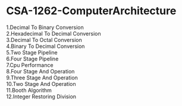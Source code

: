 # CSA-1262-ComputerArchitecture
1.Decimal To Binary Conversion<br />
2.Hexadecimal To Decimal Conversion<br />
3.Decimal To Octal Conversion<br />
4.Binary To Decimal Conversion<br />
5.Two Stage Pipeline<br />
6.Four Stage Pipeline<br />
7.Cpu Performance<br />
8.Four Stage And Operation<br />
9.Three Stage And Operation<br />
10.Two Stage And Operation<br />
11.Booth Algorithm<br />
12.Integer Restoring Division<br />
